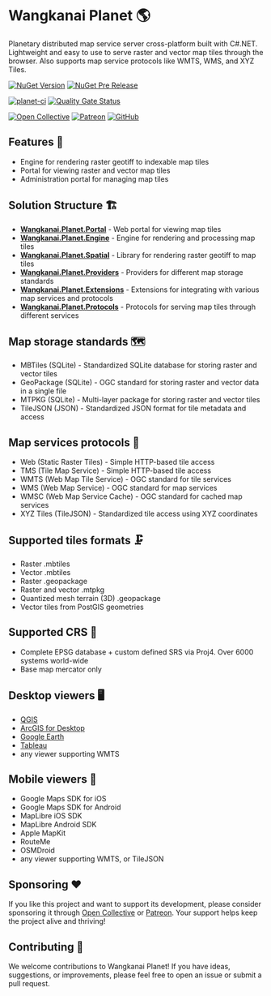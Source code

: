# Wangkanai Planet 🌎

Planetary distributed map service server cross-platform built with C#.NET.
Lightweight and easy to use to serve raster and vector map tiles through the browser.
Also supports map service protocols like WMTS, WMS, and XYZ Tiles.

[![NuGet Version](https://img.shields.io/nuget/v/wangkanai.planet)](https://www.nuget.org/packages/wangkanai.planet)
[![NuGet Pre Release](https://img.shields.io/nuget/vpre/wangkanai.planet)](https://www.nuget.org/packages/wangkanai.planet)

[![planet-ci](https://github.com/wangkanai/planet/actions/workflows/dotnet.yml/badge.svg)](https://github.com/wangkanai/caster/actions/workflows/dotnet.yml)
[![Quality Gate Status](https://sonarcloud.io/api/project_badges/measure?project=wangkanai_planet&metric=alert_status)](https://sonarcloud.io/summary/new_code?id=wangkanai_planet)

[![Open Collective](https://img.shields.io/badge/open%20collective-support%20me-3385FF.svg)](https://opencollective.com/wangkanai)
[![Patreon](https://img.shields.io/badge/patreon-support%20me-d9643a.svg)](https://www.patreon.com/wangkanai)
[![GitHub](https://img.shields.io/github/license/wangkanai/caster)](https://github.com/wangkanai/caster/blob/main/LICENSE)

## Features 🌟

- Engine for rendering raster geotiff to indexable map tiles
- Portal for viewing raster and vector map tiles
- Administration portal for managing map tiles

## Solution Structure 🏗️

- **[Wangkanai.Planet.Portal](Portal)** - Web portal for viewing map tiles
- **[Wangkanai.Planet.Engine](Engine)** - Engine for rendering and processing map tiles
- **[Wangkanai.Planet.Spatial](Spatial)** - Library for rendering raster geotiff to map tiles
- **[Wangkanai.Planet.Providers](Providers)** - Providers for different map storage standards
- **[Wangkanai.Planet.Extensions](Extensions)** - Extensions for integrating with various map services and protocols
- **[Wangkanai.Planet.Protocols](Protocols)** - Protocols for serving map tiles through different services

## Map storage standards ️🗺️

- MBTiles    (SQLite) - Standardized SQLite database for storing raster and vector tiles
- GeoPackage (SQLite) - OGC standard for storing raster and vector data in a single file
- MTPKG      (SQLite) - Multi-layer package for storing raster and vector tiles
- TileJSON   (JSON)   - Standardized JSON format for tile metadata and access

## Map services protocols 📡

- Web (Static Raster Tiles)    - Simple HTTP-based tile access
- TMS (Tile Map Service)       - Simple HTTP-based tile access
- WMTS (Web Map Tile Service)  - OGC standard for tile services
- WMS  (Web Map Service)       - OGC standard for map services
- WMSC (Web Map Service Cache) - OGC standard for cached map services
- XYZ Tiles (TileJSON)         - Standardized tile access using XYZ coordinates

## Supported tiles formats 🗜️

- Raster .mbtiles
- Vector .mbtiles
- Raster .geopackage
- Raster and vector .mtpkg
- Quantized mesh terrain (3D) .geopackage
- Vector tiles from PostGIS geometries

## Supported CRS 🏁

- Complete EPSG database + custom defined SRS via Proj4. Over 6000 systems world-wide
- Base map mercator only

## Desktop viewers 🖥️

- [QGIS](https://www.qgis.org/en/site/)
- [ArcGIS for Desktop](https://www.esri.com/en-us/arcgis/products/arcgis-desktop/overview)
- [Google Earth](https://www.google.com/earth/)
- [Tableau](https://www.tableau.com/)
- any viewer supporting WMTS

## Mobile viewers 📱

- Google Maps SDK for iOS
- Google Maps SDK for Android
- MapLibre iOS SDK
- MapLibre Android SDK
- Apple MapKit
- RouteMe
- OSMDroid
- any viewer supporting WMTS, or TileJSON

## Sponsoring ❤️

If you like this project and want to support its development,
please consider sponsoring it through [Open Collective](https://opencollective.com/wangkanai)
or [Patreon](https://www.patreon.com/wangkanai).
Your support helps keep the project alive and thriving!

## Contributing 🤝

We welcome contributions to Wangkanai Planet!
If you have ideas, suggestions, or improvements, please feel free to open an issue or submit a pull request.
